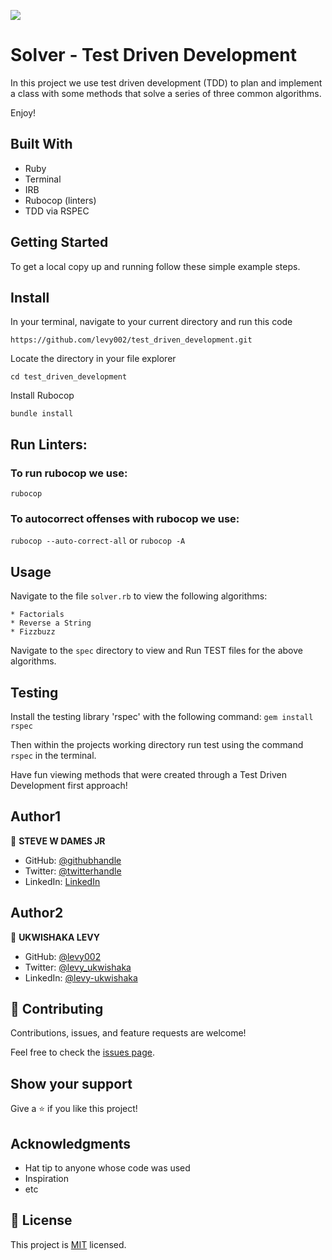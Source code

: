 ![](https://img.shields.io/badge/Microverse-blueviolet)

# Solver -  Test Driven Development

In this project we use test driven development (TDD) to plan and implement a class with some methods that solve a series of three common algorithms.


Enjoy!


## Built With

- Ruby
- Terminal
- IRB
- Rubocop (linters)
- TDD via RSPEC


## Getting Started

To get a local copy up and running follow these simple example steps.


## Install

In your terminal, navigate to your current directory and run this code

`https://github.com/levy002/test_driven_development.git`

Locate the directory in your file explorer

`cd test_driven_development`

Install Rubocop

`bundle install`

## Run Linters:

### To run rubocop we use:

`rubocop`

### To autocorrect offenses with rubocop we use:

`rubocop --auto-correct-all` or
`rubocop -A`


## Usage

  Navigate to the file `solver.rb` to view the following algorithms:

    * Factorials
    * Reverse a String
    * Fizzbuzz

  Navigate to the `spec` directory to view and Run TEST files for the above algorithms.


## Testing

  Install the testing library 'rspec' with the following command:
  `gem install rspec`
  
  Then within the projects working directory run test using the command `rspec` in the terminal.

Have fun viewing methods that were created through a Test Driven Development first approach!


## Author1

👤 **STEVE W DAMES JR**

- GitHub: [@githubhandle](https://github.com/steveWDamesJr)
- Twitter: [@twitterhandle](https://twitter.com/Steve88312331)
- LinkedIn: [LinkedIn](https://www.linkedin.com/in/steve-w-dames-jr/)

## Author2


👤 **UKWISHAKA LEVY**
- GitHub: [@levy002](https://github.com/levy002)
- Twitter: [@levy_ukwishaka](https://twitter.com/levy_ukwishaka)
- LinkedIn: [@levy-ukwishaka](https://www.linkedin.com/in/levy-ukwishaka/)


## 🤝 Contributing

Contributions, issues, and feature requests are welcome!

Feel free to check the [issues page](https://github.com/levy002/test_driven_development/issues).


## Show your support

Give a ⭐️ if you like this project!


## Acknowledgments

- Hat tip to anyone whose code was used
- Inspiration
- etc


## 📝 License

This project is [MIT](./MIT.md) licensed.
